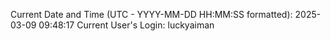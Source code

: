 Current Date and Time (UTC - YYYY-MM-DD HH:MM:SS formatted): 2025-03-09 09:48:17
Current User's Login: luckyaiman
